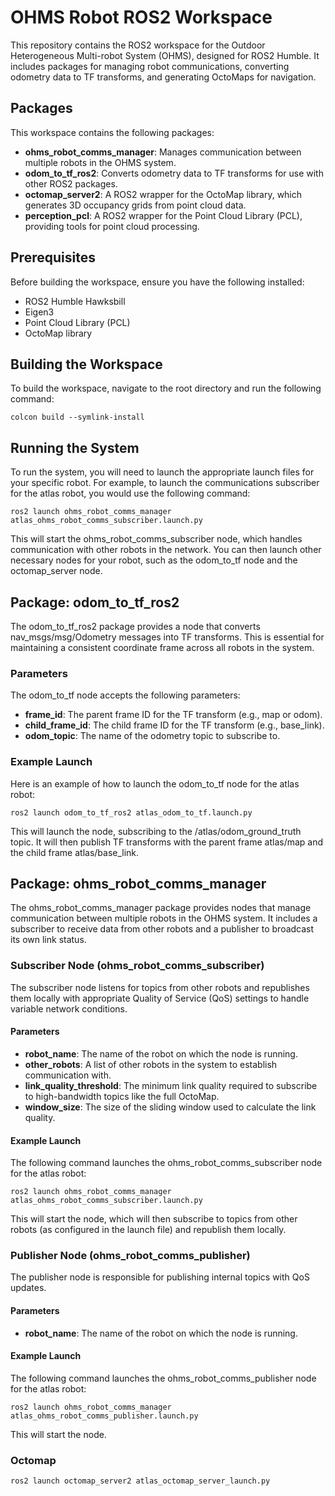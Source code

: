 # **OHMS Robot ROS2 Workspace**

This repository contains the ROS2 workspace for the Outdoor Heterogeneous Multi-robot System (OHMS), designed for ROS2 Humble. It includes packages for managing robot communications, converting odometry data to TF transforms, and generating OctoMaps for navigation.

## **Packages**

This workspace contains the following packages:

* **ohms\_robot\_comms\_manager**: Manages communication between multiple robots in the OHMS system.  
* **odom\_to\_tf\_ros2**: Converts odometry data to TF transforms for use with other ROS2 packages.  
* **octomap\_server2**: A ROS2 wrapper for the OctoMap library, which generates 3D occupancy grids from point cloud data.  
* **perception\_pcl**: A ROS2 wrapper for the Point Cloud Library (PCL), providing tools for point cloud processing.

## **Prerequisites**

Before building the workspace, ensure you have the following installed:

* ROS2 Humble Hawksbill  
* Eigen3  
* Point Cloud Library (PCL)  
* OctoMap library

## **Building the Workspace**

To build the workspace, navigate to the root directory and run the following command:

```
colcon build --symlink-install
```

## **Running the System**

To run the system, you will need to launch the appropriate launch files for your specific robot. For example, to launch the communications subscriber for the atlas robot, you would use the following command:

```
ros2 launch ohms_robot_comms_manager atlas_ohms_robot_comms_subscriber.launch.py
```

This will start the ohms\_robot\_comms\_subscriber node, which handles communication with other robots in the network. You can then launch other necessary nodes for your robot, such as the odom\_to\_tf node and the octomap\_server node.

## **Package: odom\_to\_tf\_ros2**

The odom\_to\_tf\_ros2 package provides a node that converts nav\_msgs/msg/Odometry messages into TF transforms. This is essential for maintaining a consistent coordinate frame across all robots in the system.

### **Parameters**

The odom\_to\_tf node accepts the following parameters:

* **frame\_id**: The parent frame ID for the TF transform (e.g., map or odom).  
* **child\_frame\_id**: The child frame ID for the TF transform (e.g., base\_link).  
* **odom\_topic**: The name of the odometry topic to subscribe to.

### **Example Launch**

Here is an example of how to launch the odom\_to\_tf node for the atlas robot:

```
ros2 launch odom_to_tf_ros2 atlas_odom_to_tf.launch.py
```

This will launch the node, subscribing to the /atlas/odom\_ground\_truth topic. It will then publish TF transforms with the parent frame atlas/map and the child frame atlas/base\_link.

## **Package: ohms\_robot\_comms\_manager**

The ohms\_robot\_comms\_manager package provides nodes that manage communication between multiple robots in the OHMS system. It includes a subscriber to receive data from other robots and a publisher to broadcast its own link status.

### **Subscriber Node (ohms\_robot\_comms\_subscriber)**

The subscriber node listens for topics from other robots and republishes them locally with appropriate Quality of Service (QoS) settings to handle variable network conditions.

#### **Parameters**

* **robot\_name**: The name of the robot on which the node is running.  
* **other\_robots**: A list of other robots in the system to establish communication with.  
* **link\_quality\_threshold**: The minimum link quality required to subscribe to high-bandwidth topics like the full OctoMap.  
* **window\_size**: The size of the sliding window used to calculate the link quality.

#### **Example Launch**

The following command launches the ohms\_robot\_comms\_subscriber node for the atlas robot:

```
ros2 launch ohms_robot_comms_manager atlas_ohms_robot_comms_subscriber.launch.py
```

This will start the node, which will then subscribe to topics from other robots (as configured in the launch file) and republish them locally.

### **Publisher Node (ohms\_robot\_comms\_publisher)**

The publisher node is responsible for publishing internal topics with QoS updates.

#### **Parameters**

* **robot\_name**: The name of the robot on which the node is running.  

#### **Example Launch**

The following command launches the ohms\_robot\_comms\_publisher node for the atlas robot:

```
ros2 launch ohms_robot_comms_manager atlas_ohms_robot_comms_publisher.launch.py
```

This will start the node.

### **Octomap**

```
ros2 launch octomap_server2 atlas_octomap_server_launch.py  
```